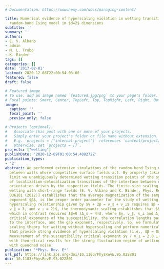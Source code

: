 ```yaml
---
# Documentation: https://wowchemy.com/docs/managing-content/

title: Numerical evidence of hyperscaling violation in wetting transitions of the
  random-bond Ising model in $d=2$ dimensions
subtitle: ''
summary: ''
authors:
- E. V. Albano
- admin
- M. L. Trobo
- K. Binder
tags: []
categories: []
date: '2017-02-01'
lastmod: 2020-12-08T22:00:54-03:00
featured: false
draft: false

# Featured image
# To use, add an image named `featured.jpg/png` to your page's folder.
# Focal points: Smart, Center, TopLeft, Top, TopRight, Left, Right, BottomLeft, Bottom, BottomRight.
image:
  caption: ''
  focal_point: ''
  preview_only: false

# Projects (optional).
#   Associate this post with one or more of your projects.
#   Simply enter your project's folder or file name without extension.
#   E.g. `projects = ["internal-project"]` references `content/project/deep-learning/index.md`.
#   Otherwise, set `projects = []`.
projects: ["wetting"]
publishDate: '2020-12-09T01:00:54.408272Z'
publication_types:
- '2'
abstract: We performed extensive simulations of the random-bond Ising model confined
  between walls where competitive surface fields act. By properly taking the thermodynamic
  limit we unambiguously determined wetting transition points of the system, as extrapolation
  of localization-delocalization transitions of the interface between domains of different
  orientation driven by the respective fields. The finite-size scaling theory for
  wetting with short-range fields [E. V. Albano and K. Binder, Phys. Rev. Lett. 109,
  036101 (2012)] establishes that the average magnetization of the sample, with critical
  exponent $β$, is the proper order parameter for the study of wetting. While the
  hyperscaling relationship given by $γ + 2β = ν_∥ + ν_⊥$ requires $β = 1/2 (γ = 4,
  ν_∥ = 3, and ν_⊥ = 2)$, the thermodynamic scaling establishes that $Δ_s = γ + β$,
  which in contrast requires $β=0 (Δ_s = 4)$, where $γ, ν_∥, ν_⊥ and Δ_s$ are the
  critical exponents of the susceptibility, the correlation lengths parallel and perpendicular
  to the interface, and the gap exponent, respectively. So, we formulate a finite-size
  scaling theory for wetting without hyperscaling and perform numerical simulations
  that provide strong evidence of hyperscaling violation (i.e., $β = 0$) and a direct
  measurement of the susceptibility critical exponent $γ / ν_⊥ = 2.0 ± 0.2$, in agreement
  with theoretical results for the strong fluctuation regime of wetting transitions
  with quenched noise.
publication: '*Phys. Rev. E*'
url_pdf: https://link.aps.org/doi/10.1103/PhysRevE.95.022801
doi: 10.1103/PhysRevE.95.022801
---
```

